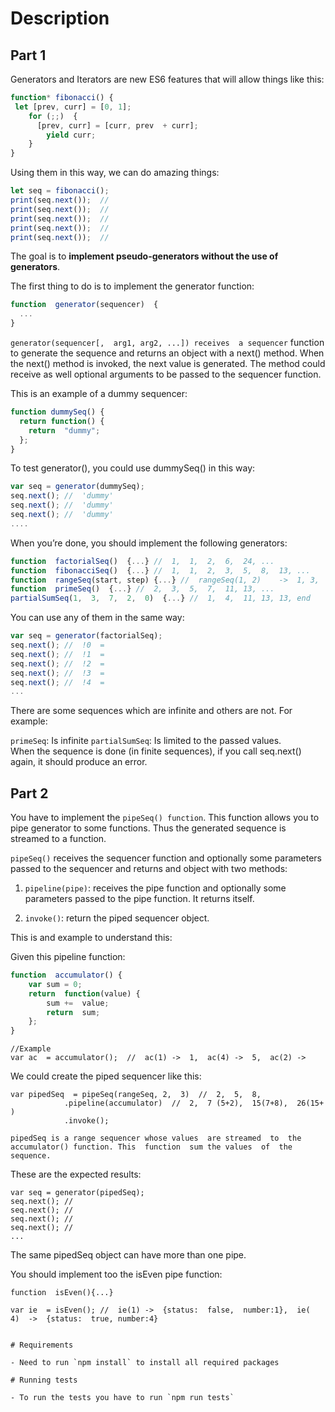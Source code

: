 # Description

## Part 1

Generators and Iterators are new ES6 features that will allow things like this:

```js
function* fibonacci() {
 let [prev, curr] = [0, 1];
    for (;;)  {
      [prev, curr] = [curr, prev  + curr];
        yield curr;
    }
}
```

Using them in this way, we can do amazing things:

```js
let seq = fibonacci();
print(seq.next());  //  
print(seq.next());  //  
print(seq.next());  //  
print(seq.next());  //  
print(seq.next());  //  
```

The goal is to **implement pseudo-generators without the use of generators**.

The first thing to do is to implement the generator function:

```js
function  generator(sequencer)  {
  ...
}
```

`generator(sequencer[,  arg1, arg2, ...]) receives  a sequencer` function to generate the sequence and returns an object with a next()
method. When the next() method is invoked, the next value is generated. The method could receive as well optional arguments to be passed to the sequencer function. </br>

This is an example of a dummy sequencer:


```js
function dummySeq() {
  return function() {
    return  "dummy";
  };
}
```

To test generator(), you could use dummySeq() in this  way:

```js
var seq = generator(dummySeq);
seq.next(); //  'dummy'
seq.next(); //  'dummy'
seq.next(); //  'dummy'
....
```

When you’re done, you should implement the following generators:

```js
function  factorialSeq()  {...} //  1,  1,  2,  6,  24, ...
function  fibonacciSeq()  {...} //  1,  1,  2,  3,  5,  8,  13, ...
function  rangeSeq(start, step) {...} //  rangeSeq(1, 2)    ->  1, 3,  5,  7,  ...
function  primeSeq()  {...} //  2,  3,  5,  7,  11, 13, ...
partialSumSeq(1,  3,  7,  2,  0)  {...} //  1,  4,  11, 13, 13, end
```

You can use any of  them  in  the same  way:


```js
var seq = generator(factorialSeq);
seq.next(); //  !0  = 
seq.next(); //  !1  = 
seq.next(); //  !2  = 
seq.next(); //  !3  = 
seq.next(); //  !4  = 
...
```

There are some sequences which are infinite and others are not. For example:

`primeSeq`: Is infinite
`partialSumSeq`:  Is limited to the passed values. </br>
When the sequence is done (in finite sequences), if you call seq.next() again, it should produce an error.

## Part 2

You have to implement the `pipeSeq() function`. This function allows you to pipe generator to some functions. Thus the generated sequence is streamed to a function.

`pipeSeq()` receives the sequencer function and optionally some parameters passed to the sequencer and returns and object with two methods:

1. `pipeline(pipe)`: receives the pipe function and optionally some parameters passed to the pipe function. It returns itself.

2. `invoke()`: return the piped sequencer object.


This  is  and example to  understand  this: </br>

Given this  pipeline  function:

``` js
function  accumulator() {
    var sum = 0;
    return  function(value) {
        sum +=  value;
        return  sum;
    };
}
```
```
//Example
var ac  = accumulator();  //  ac(1) ->  1,  ac(4) ->  5,  ac(2) ->  
```
We  could create  the piped sequencer like  this:

```
var pipedSeq  = pipeSeq(rangeSeq, 2,  3)  //  2,  5,  8,  
            .pipeline(accumulator)  //  2,  7 (5+2),  15(7+8),  26(15+
)
            .invoke();
```
```
pipedSeq is a range sequencer whose values  are streamed  to  the
accumulator() function. This  function  sum the values  of  the sequence.
```

These are the expected  results:

```
var seq = generator(pipedSeq);
seq.next(); //  
seq.next(); //  
seq.next(); //  
seq.next(); //  
...
```
The same  pipedSeq object can have  more  than  one pipe.

You should  implement too the isEven pipe function:

```
function  isEven(){...}
```
```
var ie  = isEven(); //  ie(1) ->  {status:  false,  number:1},  ie(
4)  ->  {status:  true, number:4}


# Requirements

- Need to run `npm install` to install all required packages

# Running tests

- To run the tests you have to run `npm run tests`

